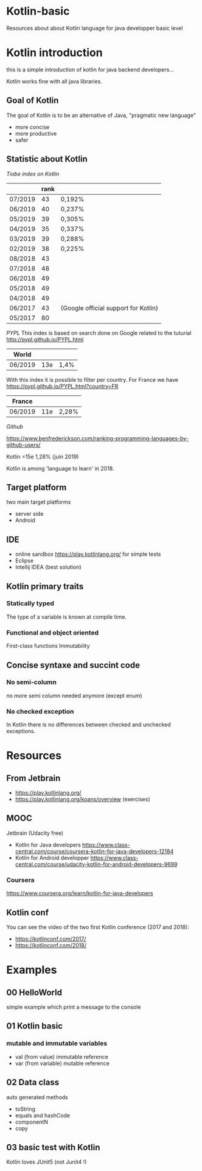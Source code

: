# Kotlin-basic
Resources about about Kotlin language for java developper basic level

# Kotlin introduction

this is a simple introduction of kotlin for java backend developers...

Kotlin works fine with all java libraries.

## Goal of Kotlin
The goal of Kotlin is to be an alternative of Java, "pragmatic new language" 
* more concise
* more productive
* safer

## Statistic about Kotlin

*Tiobe index on Kotlin*

|         | rank |                                      |
| ------- | ---- | ------------------------------------ | 
| 07/2019 | 43   | 0,192%                               |
| 06/2019 | 40   | 0,237%                               |
| 05/2019 | 39   | 0,305%                               |
| 04/2019	| 35   | 0,337%                               | 
| 03/2019	| 39   | 0,288%                               |
| 02/2019	| 38   | 0,225%                               |
| 08/2018	| 43   |                                      |
| 07/2018	| 48   |                                      |
| 06/2018	| 49   |                                      |
| 05/2018	| 49   |                                      |
| 04/2018	| 49   |                                      |
| 06/2017	| 43   | (Google official support for Kotlin) |
| 05/2017	| 80   |                                      |

*PYPL*
This index is based on search done on Google related to the tuturial
http://pypl.github.io/PYPL.html

| World   |     |        |
| ------- | --- | ------ | 
| 06/2019 | 13e | 1,4%   |

With this index it is possible to filter per country. For France we have https://pypl.github.io/PYPL.html?country=FR

| France  |     |        |
| ------- | --- | ------ | 
| 06/2019 | 11e | 2,28%  |


*Github*

https://www.benfrederickson.com/ranking-programming-languages-by-github-users/

Kotlin =15e 	1,28% (juin 2019)

Kotlin is among 'language to learn' in 2018.

## Target platform
two main target platforms
* server side
* Android

## IDE
* online sandbox https://play.kotlinlang.org/ for simple tests
* Eclipse
* Intellij IDEA (best solution)

## Kotlin primary traits

### Statically typed
The type of a variable is known at compile time.

### Functional and object oriented
First-class functions
Immutability

## Concise syntaxe and succint code
### No semi-column
no more semi column needed anymore (except enum)
### No checked exception
In Kotlin there is no differences between checked and unchecked exceptions.

# Resources 
## From Jetbrain
* https://play.kotlinlang.org/ 
* https://play.kotlinlang.org/koans/overview (exercises)

## MOOC
Jetbrain (Udacity free)
* Kotlin for Java developers
https://www.class-central.com/course/coursera-kotlin-for-java-developers-12184
* Kotlin for Android developper
https://www.class-central.com/course/udacity-kotlin-for-android-developers-9699

### Coursera
https://www.coursera.org/learn/kotlin-for-java-developers

## Kotlin conf
You can see the video of the two first Kotlin conference (2017 and 2018):
* https://kotlinconf.com/2017/
* https://kotlinconf.com/2018/

# Examples
## 00 HelloWorld
simple example which print a message to the console
## 01 Kotlin basic
### mutable and immutable variables
* val (from value) immutable reference
* var (from variable) mutable reference
## 02 Data class
auto generated methods
* toString
* equals and hashCode
* componentN
* copy

## 03 basic test with Kotlin
Kotlin loves JUnit5 (not Junit4 !)

